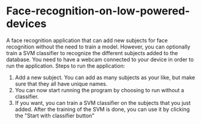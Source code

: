 # Face-recognition-on-low-powered-devices
A face recognition application that can add new subjects for face recognition without the need to train a model. However, you can optionally train a SVM classifier to recognize the different subjects added to the database.
You need to have a webcam connected to your device in order to run the application. 
Steps to run the application:
1. Add a new subject. You can add as many subjects as your like, but make sure that they all have unique names.
2. You can now start running the program by choosing to run without a classifier.
3. If you want, you can train a SVM classifier on the subjects that you just added. After the training of the SVM is done, you can use it by clicking the "Start with classifier button"
